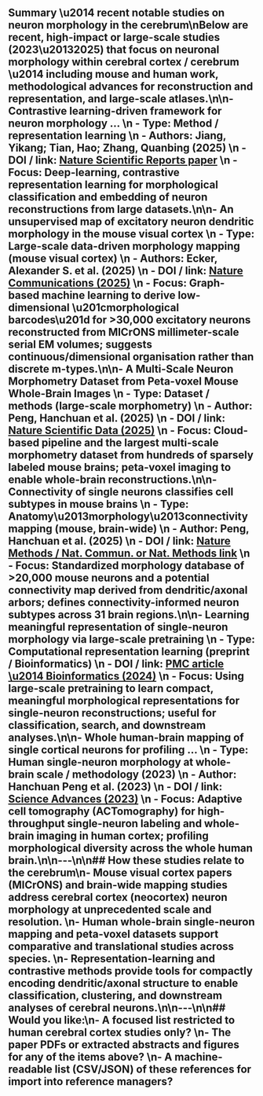 ## Summary \u2014 recent notable studies on neuron morphology in the cerebrum\nBelow are recent, high-impact or large-scale studies (2023\u20132025) that focus on neuronal morphology within cerebral cortex / cerebrum \u2014 including mouse and human work, methodological advances for reconstruction and representation, and large-scale atlases.\n\n- **Contrastive learning-driven framework for neuron morphology ...**  \n  - **Type:** Method / representation learning  \n  - **Authors:** Jiang, Yikang; Tian, Hao; Zhang, Quanbing (2025)  \n  - **DOI / link:** [Nature Scientific Reports paper](https://www.nature.com/articles/s41598-025-11842-w)  \n  - **Focus:** Deep-learning, contrastive representation learning for morphological classification and embedding of neuron reconstructions from large datasets.\n\n- **An unsupervised map of excitatory neuron dendritic morphology in the mouse visual cortex**  \n  - **Type:** Large-scale data-driven morphology mapping (mouse visual cortex)  \n  - **Authors:** Ecker, Alexander S. et al. (2025)  \n  - **DOI / link:** [Nature Communications (2025)](https://www.nature.com/articles/s41467-025-58763-w?error=cookies_not_supported&code=6a1db1c7-1a44-43c4-8887-fa1063dc4e42)  \n  - **Focus:** Graph-based machine learning to derive low-dimensional \u201cmorphological barcodes\u201d for >30,000 excitatory neurons reconstructed from MICrONS millimeter-scale serial EM volumes; suggests continuous/dimensional organisation rather than discrete m-types.\n\n- **A Multi-Scale Neuron Morphometry Dataset from Peta-voxel Mouse Whole-Brain Images**  \n  - **Type:** Dataset / methods (large-scale morphometry)  \n  - **Author:** Peng, Hanchuan et al. (2025)  \n  - **DOI / link:** [Nature Scientific Data (2025)](https://www.nature.com/articles/s41597-025-04379-0?error=cookies_not_supported&code=de6aece5-ab73-44fb-88ff-20087963cdfc)  \n  - **Focus:** Cloud-based pipeline and the largest multi-scale morphometry dataset from hundreds of sparsely labeled mouse brains; peta-voxel imaging to enable whole-brain reconstructions.\n\n- **Connectivity of single neurons classifies cell subtypes in mouse brains**  \n  - **Type:** Anatomy\u2013morphology\u2013connectivity mapping (mouse, brain-wide)  \n  - **Author:** Peng, Hanchuan et al. (2025)  \n  - **DOI / link:** [Nature Methods / Nat. Commun. or Nat. Methods link](https://www.nature.com/articles/s41592-025-02621-6)  \n  - **Focus:** Standardized morphology database of >20,000 mouse neurons and a potential connectivity map derived from dendritic/axonal arbors; defines connectivity-informed neuron subtypes across 31 brain regions.\n\n- **Learning meaningful representation of single-neuron morphology via large-scale pretraining**  \n  - **Type:** Computational representation learning (preprint / Bioinformatics)  \n  - **DOI / link:** [PMC article \u2014 Bioinformatics (2024)](https://pmc.ncbi.nlm.nih.gov/articles/PMC11373321/)  \n  - **Focus:** Using large-scale pretraining to learn compact, meaningful morphological representations for single-neuron reconstructions; useful for classification, search, and downstream analyses.\n\n- **Whole human-brain mapping of single cortical neurons for profiling ...**  \n  - **Type:** Human single-neuron morphology at whole-brain scale / methodology (2023)  \n  - **Author:** Hanchuan Peng et al. (2023)  \n  - **DOI / link:** [Science Advances (2023)](https://www.science.org/doi/10.1126/sciadv.adf3771)  \n  - **Focus:** Adaptive cell tomography (ACTomography) for high-throughput single-neuron labeling and whole-brain imaging in human cortex; profiling morphological diversity across the whole human brain.\n\n---\n\n## How these studies relate to the cerebrum\n- Mouse visual cortex papers (MICrONS) and brain-wide mapping studies address cerebral cortex (neocortex) neuron morphology at unprecedented scale and resolution.  \n- Human whole-brain single-neuron mapping and peta-voxel datasets support comparative and translational studies across species.  \n- Representation-learning and contrastive methods provide tools for compactly encoding dendritic/axonal structure to enable classification, clustering, and downstream analyses of cerebral neurons.\n\n---\n\n## Would you like:\n- A focused list restricted to human cerebral cortex studies only?  \n- The paper PDFs or extracted abstracts and figures for any of the items above?  \n- A machine-readable list (CSV/JSON) of these references for import into reference managers?